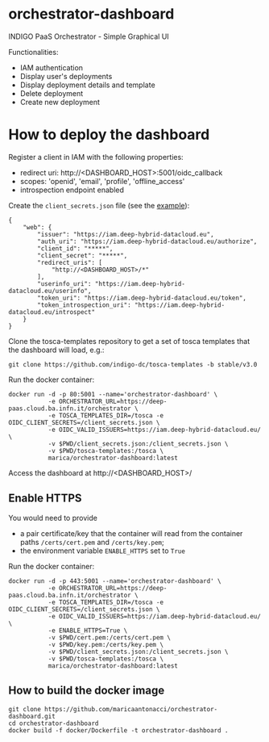 # orchestrator-dashboard
INDIGO PaaS Orchestrator - Simple Graphical UI

Functionalities:
- IAM authentication
- Display user's deployments
- Display deployment details and template
- Delete deployment
- Create new deployment

# How to deploy the dashboard

Register a client in IAM with the following properties:

- redirect uri: http://<DASHBOARD_HOST>:5001/oidc_callback
- scopes: 'openid', 'email', 'profile', 'offline_access'
- introspection endpoint enabled

Create the `client_secrets.json` file (see the [example](app/client_secrets-sample.json)):

````
{
    "web": {
        "issuer": "https://iam.deep-hybrid-datacloud.eu",
        "auth_uri": "https://iam.deep-hybrid-datacloud.eu/authorize",
        "client_id": "*****",
        "client_secret": "*****",
        "redirect_uris": [
            "http://<DASHBOARD_HOST>/*"
        ],
        "userinfo_uri": "https://iam.deep-hybrid-datacloud.eu/userinfo",
        "token_uri": "https://iam.deep-hybrid-datacloud.eu/token",
        "token_introspection_uri": "https://iam.deep-hybrid-datacloud.eu/introspect"
    }
}

````
Clone the tosca-templates repository to get a set of tosca templates that the dashboard will load, e.g.:
````
git clone https://github.com/indigo-dc/tosca-templates -b stable/v3.0
````

Run the docker container:

```
docker run -d -p 80:5001 --name='orchestrator-dashboard' \
           -e ORCHESTRATOR_URL=https://deep-paas.cloud.ba.infn.it/orchestrator \
           -e TOSCA_TEMPLATES_DIR=/tosca -e OIDC_CLIENT_SECRETS=/client_secrets.json \
           -e OIDC_VALID_ISSUERS=https://iam.deep-hybrid-datacloud.eu/ \
           -v $PWD/client_secrets.json:/client_secrets.json \
           -v $PWD/tosca-templates:/tosca \
           marica/orchestrator-dashboard:latest
```

Access the dashboard at http://<DASHBOARD_HOST>/

## Enable HTTPS

You would need to provide
- a pair certificate/key that the container will read from the container paths `/certs/cert.pem` and `/certs/key.pem`;
- the environment variable `ENABLE_HTTPS` set to `True`

Run the docker container:
```
docker run -d -p 443:5001 --name='orchestrator-dashboard' \
           -e ORCHESTRATOR_URL=https://deep-paas.cloud.ba.infn.it/orchestrator \
           -e TOSCA_TEMPLATES_DIR=/tosca -e OIDC_CLIENT_SECRETS=/client_secrets.json \
           -e OIDC_VALID_ISSUERS=https://iam.deep-hybrid-datacloud.eu/ \
           -e ENABLE_HTTPS=True \
           -v $PWD/cert.pem:/certs/cert.pem \
           -v $PWD/key.pem:/certs/key.pem \
           -v $PWD/client_secrets.json:/client_secrets.json \
           -v $PWD/tosca-templates:/tosca \
           marica/orchestrator-dashboard:latest
```


## How to build the docker image

```
git clone https://github.com/maricaantonacci/orchestrator-dashboard.git
cd orchestrator-dashboard
docker build -f docker/Dockerfile -t orchestrator-dashboard .
```




